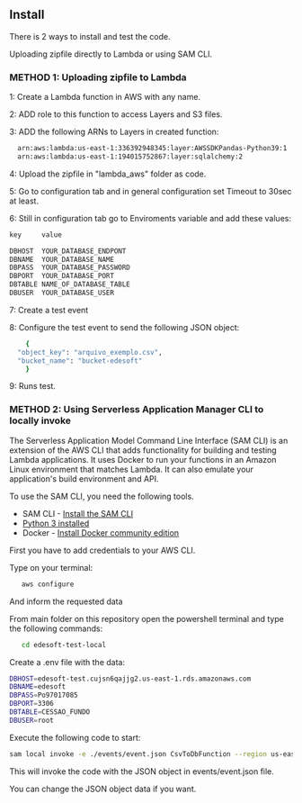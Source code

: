 
## Install

There is 2 ways to install and test the code. 

Uploading zipfile directly to Lambda or using SAM CLI.

### METHOD 1: Uploading zipfile to Lambda
1: Create a Lambda function in AWS with any name.

2: ADD role to this function to access Layers and S3 files.

3: ADD the following ARNs to Layers in created function:

```bash
  arn:aws:lambda:us-east-1:336392948345:layer:AWSSDKPandas-Python39:1
  arn:aws:lambda:us-east-1:194015752867:layer:sqlalchemy:2
```
4: Upload the zipfile in "lambda_aws" folder as code.

5: Go to configuration tab and in general configuration set Timeout to 30sec at least.

6: Still in configuration tab go to Enviroments variable and add these values:
```bash
key     value

DBHOST	YOUR_DATABASE_ENDPONT
DBNAME	YOUR_DATABASE_NAME
DBPASS	YOUR_DATABASE_PASSWORD
DBPORT	YOUR_DATABASE_PORT
DBTABLE	NAME_OF_DATABASE_TABLE
DBUSER	YOUR_DATABASE_USER
```

7: Create a test event

8: Configure the test event to send the following JSON object:
```bash
    {
  "object_key": "arquivo_exemplo.csv",
  "bucket_name": "bucket-edesoft"
    }
```
9: Runs test.

### METHOD 2: Using Serverless Application Manager CLI to locally invoke

The Serverless Application Model Command Line Interface (SAM CLI) is an extension of the AWS CLI that adds functionality for building and testing Lambda applications. It uses Docker to run your functions in an Amazon Linux environment that matches Lambda. It can also emulate your application's build environment and API.

To use the SAM CLI, you need the following tools.

* SAM CLI - [Install the SAM CLI](https://docs.aws.amazon.com/serverless-application-model/latest/developerguide/serverless-sam-cli-install.html)
* [Python 3 installed](https://www.python.org/downloads/)
* Docker - [Install Docker community edition](https://hub.docker.com/search/?type=edition&offering=community)

First you have to add credentials to your AWS CLI.

Type on your terminal:
```bash
   aws configure
```
And inform the requested data

From main folder on this repository open the powershell terminal and type the following commands:
```bash
   cd edesoft-test-local
```
Create a .env file with the data:
```bash
DBHOST=edesoft-test.cujsn6qajjg2.us-east-1.rds.amazonaws.com
DBNAME=edesoft
DBPASS=Po97017085
DBPORT=3306
DBTABLE=CESSAO_FUNDO
DBUSER=root
```
Execute the following code to start:
```bash
sam local invoke -e ./events/event.json CsvToDbFunction --region us-east-1
```
This will invoke the code with the JSON object in events/event.json file.

You can change the JSON object data if you want.